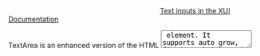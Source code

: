 <div class="xui-margin-vertical">
	<div>
		<svg focusable="false" class="xui-icon xui-icon-inline xui-icon-large xui-icon-color-blue"> <use xlink:href="#xui-icon-bookmark" role="presentation"/></svg>
		<span><a href="../section-forms.html#forms-4">Text inputs in the XUI Documentation</a></span>
	</div>
</div>

TextArea is an enhanced version of the HTML <textarea> element. It supports auto grow, fixed row height and validation styling.

Adding the `minRows` and/or `maxRows` props will enable TextArea to automatically resize as users type into them.

```
<XUITextArea
	minRows={2}
	maxRows={5}
	defaultLayout={false}>
	<label className="xui-text-label xui-fieldlabel-layout">This textarea auto-resizes</label>
</XUITextArea>
```

Alternatively, a fixed height can be set using the `rows` prop.

```
<XUITextArea
	rows={3}
	defaultLayout={false}
	defaultValue="Lorem ipsum dolor sit amet, consectetur adipiscing elit. Proin posuere neque eget purus placerat feugiat. Proin et tortor bibendum, commodo eros ut, lobortis lorem. In ut orci ipsum. Vivamus eget pretium mauris, eu tempus velit. Etiam dolor nunc, tincidunt eget ex in, gravida varius est. Nullam vitae pretium leo. Curabitur eros odio, bibendum at diam quis, facilisis tincidunt quam. Morbi a mollis nulla. In velit leo, condimentum ac scelerisque nec, tincidunt sit amet odio. Proin posuere neque eget purus placerat feugiat. Proin et tortor bibendum, commodo eros ut, lobortis lorem. In ut orci ipsum. Class aptent taciti sociosqu ad litora torquent per conubia nostra, per inceptos himenaeos. Sed posuere pulvinar nisl, eget fringilla arcu iaculis in. Etiam mauris ante, euismod ac ligula faucibus, varius auctor eros odio, est.  Morbi a mollis nulla. In velit leo, condimentum ac scelerisque nec, tincidunt sit amet odio. Proin posuere neque eget purus placerat feugiat. Proin et tortor bibendum, commodo eros ut, lobortis lorem. In ut orci ipsum. Curabitur eros odio,tincidunt non ipsum quis ieros odio, imperdiet. Proin et tortor bibendum, commodo eros ut, lobortis lorem.">
	<label className="xui-text-label xui-fieldlabel-layout">This textarea has a fixed height</label>
</XUITextArea>
```

A character limit counter can be added to `TextArea` by passing a number to the `maxCharacters` prop. The input text will not be truncated if the character limit is exceeded. Instead, the character counter will go into negative values, and the `TextArea` will be rendered as invalid.

```
<XUITextArea
	maxCharacters={140}
	defaultLayout={false}
	placeholder="Kinda like twitter">
	<label className="xui-text-label xui-fieldlabel-layout">Character counter</label>
</XUITextArea>
```

Validation errors can be shown to the user by passing in the `isInvalid` and `validationMessage`.

```
<XUITextArea
	rows={2}
	defaultValue="I know words, I have the best words. I have the best, but there is no better word than stupid."
	isInvalid
	validationMessage="Those words aren't great"
	defaultLayout={false}
/>
```

TextArea can be rendered as disabled by passing in the `isDisabled` prop.

```
<XUITextArea
	rows={3}
	isDisabled
	defaultValue="This textarea has no label and is disabled"
	defaultLayout={false}
/>
```

